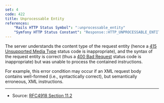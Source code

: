 ```yaml
---
set: 4
code: 422
title: Unprocessable Entity
references:
    "Rails HTTP Status Symbol": ":unprocessable_entity"
    "Symfony HTTP Status Constant": "Response::HTTP_UNPROCESSABLE_ENTITY"
---
```


The server understands the content type of the request entity (hence a
[415 Unsupported Media Type](/415) status code is inappropriate), and the syntax
of the request entity is correct (thus a [400 Bad Request](/400) status code is
inappropriate) but was unable to process the contained instructions.

For example, this error condition may occur if an XML request body contains
well-formed (i.e., syntactically correct), but semantically erroneous, XML
instructions.

---

* Source: [RFC4918 Section 11.2][1]

[1]: <http://tools.ietf.org/html/rfc4918#section-11.2>
